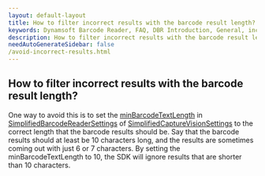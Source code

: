 ```yaml
---
layout: default-layout
title: How to filter incorrect results with the barcode result length?
keywords: Dynamsoft Barcode Reader, FAQ, DBR Introduction, General, incorrect results
description: How to filter incorrect results with the barcode result length?
needAutoGenerateSidebar: false
/avoid-incorrect-results.html
---
```


## How to filter incorrect results with the barcode result length?

One way to avoid this is to set the [minBarcodeTextLength](https://www.dynamsoft.com/barcode-reader/docs/server/programming/cplusplus/api-reference/simplified-barcode-reader-settings.html#:~:text=int%20minResultConfidence%3B-,int%20minBarcodeTextLength%3B,-char%20barcodeTextRegExPattern%5B) in [SimplifiedBarcodeReaderSettings](https://www.dynamsoft.com/barcode-reader/docs/server/programming/cplusplus/api-reference/simplified-barcode-reader-settings.html#:~:text=SimplifiedBarcodeReaderSettings-,SimplifiedBarcodeReaderSettings,-The%20SimplifiedBarcodeReaderSettings%20struct) of [SimplifiedCaptureVisionSettings](https://www.dynamsoft.com/capture-vision/docs/server/programming/cplusplus/api-reference/capture-vision-router/structs/simplified-capture-vision-settings.html?product=dbr&repoType=server) to the correct length that the barcode results should be. Say that the barcode results should at least be 10 characters long, and the results are sometimes coming out with just 6 or 7 characters. By setting the minBarcodeTextLength to 10, the SDK will ignore results that are shorter than 10 characters.
